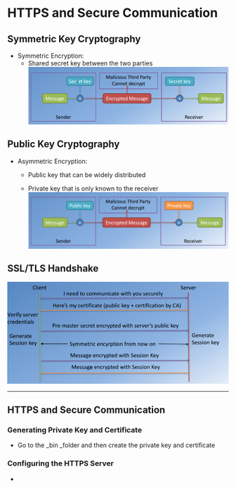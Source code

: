 # HTTPS and Secure Communication

## Symmetric Key Cryptography

* Symmetric Encryption:
  * Shared secret key between the two parties![](/assets/BackendW4_1SE.png)

## Public Key Cryptography

* Asymmetric Encryption:

  * Public key that can be widely distributed

  * Private key that is only known to the receiver![](/assets/backendAE.png)

## SSL/TLS Handshake

![](/assets/backendW4_1handshake.png)

---

## HTTPS and Secure Communication

### Generating Private Key and Certificate

* Go to the \_bin \_folder and then create the private key and certificate  

### Configuring the HTTPS Server

* 



